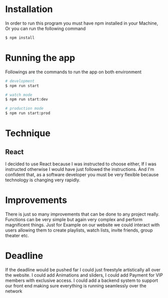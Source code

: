 
# Installation
 In order to run this program you must have npm installed in your Machine,
 Or you can run the following command
```bash
$ npm install
```

# Running the app
Followings are the commands to run the app on both environment 

```bash
# development
$ npm run start

# watch mode
$ npm run start:dev

# production mode
$ npm run start:prod
```

# Technique
##  React
I decided to use React because I was instructed to choose either, If I was instructed otherwise I would have just followed the instructions. And I'm confident that, as a software developer you must be very flexible because technology is changing very rapidly.

# Improvements
There is just so many improvements that can be done to any project really.
Functions can be very simple but again very complex and perform magnificent  things.
Just for Example on our website we could interact with users allowing them to create playlists, watch lists, invite friends, group theater etc.

# Deadline
If the deadline would be pushed far I could just freestyle  artistically all over the website. I could add Animations and sliders, I could add Payment for VIP members with exclusive access. I could add a backend system to support our front end making sure everything is running seamlessly over the network